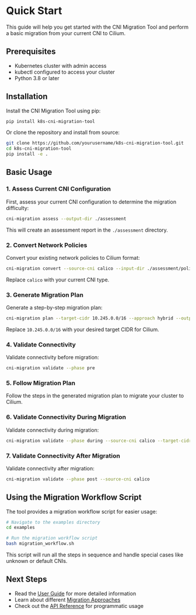 # Quick Start

This guide will help you get started with the CNI Migration Tool and perform a basic migration from your current CNI to Cilium.

## Prerequisites

- Kubernetes cluster with admin access
- kubectl configured to access your cluster
- Python 3.8 or later

## Installation

Install the CNI Migration Tool using pip:

```bash
pip install k8s-cni-migration-tool
```

Or clone the repository and install from source:

```bash
git clone https://github.com/yourusername/k8s-cni-migration-tool.git
cd k8s-cni-migration-tool
pip install -e .
```

## Basic Usage

### 1. Assess Current CNI Configuration

First, assess your current CNI configuration to determine the migration difficulty:

```bash
cni-migration assess --output-dir ./assessment
```

This will create an assessment report in the `./assessment` directory.

### 2. Convert Network Policies

Convert your existing network policies to Cilium format:

```bash
cni-migration convert --source-cni calico --input-dir ./assessment/policies --output-dir ./converted-policies
```

Replace `calico` with your current CNI type.

### 3. Generate Migration Plan

Generate a step-by-step migration plan:

```bash
cni-migration plan --target-cidr 10.245.0.0/16 --approach hybrid --output-file ./migration-plan.md
```

Replace `10.245.0.0/16` with your desired target CIDR for Cilium.

### 4. Validate Connectivity

Validate connectivity before migration:

```bash
cni-migration validate --phase pre
```

### 5. Follow Migration Plan

Follow the steps in the generated migration plan to migrate your cluster to Cilium.

### 6. Validate Connectivity During Migration

Validate connectivity during migration:

```bash
cni-migration validate --phase during --source-cni calico --target-cidr 10.245.0.0/16
```

### 7. Validate Connectivity After Migration

Validate connectivity after migration:

```bash
cni-migration validate --phase post --source-cni calico
```

## Using the Migration Workflow Script

The tool provides a migration workflow script for easier usage:

```bash
# Navigate to the examples directory
cd examples

# Run the migration workflow script
bash migration_workflow.sh
```

This script will run all the steps in sequence and handle special cases like unknown or default CNIs.

## Next Steps

- Read the [User Guide](../user-guide/assessment.md) for more detailed information
- Learn about different [Migration Approaches](../approaches/hybrid.md)
- Check out the [API Reference](../api/assessment.md) for programmatic usage
